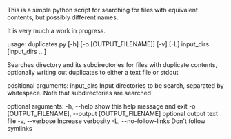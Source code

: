 This is a simple python script for searching for files with equivalent contents, but possibly different names.

It is very much a work in progress.

usage: duplicates.py [-h] [-o [OUTPUT_FILENAME]] [-v] [-L]
                     input_dirs [input_dirs ...]

Searches directory and its subdirectories for files with duplicate contents,
optionally writing out duplicates to either a text file or stdout

positional arguments:
  input_dirs            Input directories to be search, separated by
                        whitespace. Note that subdirectories are searched

optional arguments:
  -h, --help            show this help message and exit
  -o [OUTPUT_FILENAME], --output [OUTPUT_FILENAME]
                        optional output text file
  -v, --verbose         Increase verbosity
  -L, --no-follow-links
                        Don't follow symlinks
